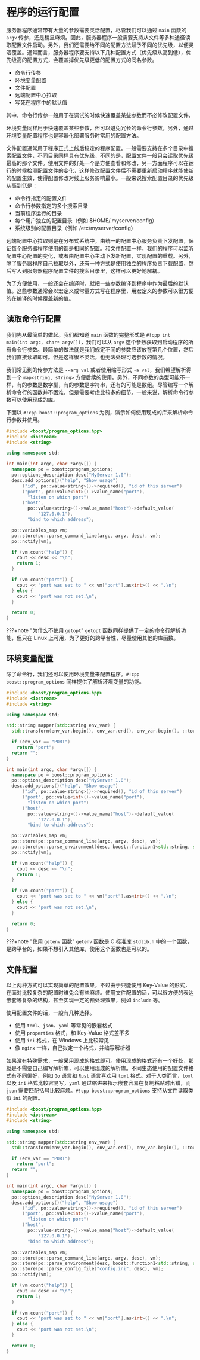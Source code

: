 # 程序的运行配置

服务器程序通常带有大量的参数需要灵活配置，尽管我们可以通过 `main` 函数的 `argv` 传参，还是稍显麻烦。因此，服务器程序一般需要支持从文件等多种途径读取配置文件启动。另外，我们还需要给不同的配置方法赋予不同的优先级，以便灵活覆盖。通常而言，服务器程序要支持以下几种配置方式（优先级从高到低），优先级高的配置方式，会覆盖掉优先级更低的配置方式的同名参数。

- 命令行传参
- 环境变量配置
- 文件配置
- 远端配置中心拉取
- 写死在程序中的默认值

其中，命令行传参一般用于在调试的时候快速覆盖某些参数而不必修改配置文件。

环境变量同样用于快速覆盖某些参数，但可以避免冗长的命令行参数，另外，通过环境变量配置程序也是容器化部署服务时常用的配置方法。

文件配置通常用于程序正式上线后稳定的程序配置。一般需要支持在多个目录中搜索配置文件，不同目录同样具有优先级，不同的是，配置文件一般只会读取优先级最高的那个文件。使用文件的好处一个是方便查看和修改，另一方面程序可以在运行的时候检测配置文件的变化，这样修改配置文件后不需要重新启动程序就能使新的配置生效，使得配置修改对线上服务影响最小。一般来说搜索配置目录的优先级从高到低是：

- 命令行指定的配置文件
- 命令行参数指定的多个搜索目录
- 当前程序运行的目录
- 每个用户独立的配置目录（例如 $HOME/.myserver/config）
- 系统级别的配置目录（例如 /etc/myserver/config）

远端配置中心拉取则是在分布式系统中，由统一的配置中心服务负责下发配置，保证每个服务器程序使用的都是相同的配置。和文件配置一样，我们的程序可以监听配置中心配置的变化，或者由配置中心主动下发新配置，实现配置的重载。另外，除了服务器程序自己拉取以外，还有一种方式是使用独立的程序负责下载配置，然后写入到服务器程序配置文件的搜索目录里，这样可以更好地解耦。

为了方便使用，一般还会在编译时，就把一些参数编译到程序中作为最后的默认值。这些参数通常会以宏定义或常量方式写在程序里，用宏定义的参数可以很方便的在编译的时候覆盖新的值。

## 读取命令行配置

我们先从最简单的做起。我们都知道 `main` 函数的完整形式是 `#!cpp int main(int argc, char* argv[])`，我们可以从 `argv` 这个参数获取到启动程序的所有命令行参数。最简单的做法就是我们规定不同的参数应该放在第几个位置，然后我们直接读取即可。但是这样很不灵活，也无法处理可选参数的情况。

我们常见到的传参方法是 `--arg val` 或者使用缩写形式 `-a val`，我们希望解析得到一个 `map<string, string>` 方便后续的使用。另外，不同参数的类型可能不一样，有的参数是数字型，有的参数是字符串，还有的可能是数组。尽管编写一个解析命令行的函数并不困难，但是需要考虑比较多的细节。一般来说，解析命令行参数可以使用现成的库。

下面以 `#!cpp boost::program_options` 为例，演示如何使用现成的库来解析命令行参数并使用。

```cpp
#include <boost/program_options.hpp>
#include <iostream>
#include <string>

using namespace std;

int main(int argc, char *argv[]) {
  namespace po = boost::program_options;
  po::options_description desc("MyServer 1.0");
  desc.add_options()("help", "Show usage")
      ("id", po::value<string>()->required(), "id of this server")
      ("port", po::value<int>()->value_name("port"),
        "listen on which port")
      ("host",
        po::value<string>()->value_name("host")->default_value(
            "127.0.0.1"),
        "bind to which address");

  po::variables_map vm;
  po::store(po::parse_command_line(argc, argv, desc), vm);
  po::notify(vm);

  if (vm.count("help")) {
    cout << desc << "\n";
    return 1;
  }

  if (vm.count("port")) {
    cout << "port was set to " << vm["port"].as<int>() << ".\n";
  } else {
    cout << "port was not set.\n";
  }

  return 0;
}
```

???+note "为什么不使用 `getopt`"
    `getopt` 函数同样提供了一定的命令行解析功能，但只在 Linux 上可用，为了更好的跨平台性，尽量使用其他的库函数。

## 环境变量配置

除了命令行，我们还可以使用环境变量来配置程序。`#!cpp boost::program_options` 同样提供了解析环境变量的功能。

```cpp hl_lines="7-13 29"
#include <boost/program_options.hpp>
#include <iostream>
#include <string>

using namespace std;

std::string mapper(std::string env_var) {
  std::transform(env_var.begin(), env_var.end(), env_var.begin(), ::toupper);

  if (env_var == "PORT")
    return "port";
  return "";
}

int main(int argc, char *argv[]) {
  namespace po = boost::program_options;
  po::options_description desc("MyServer 1.0");
  desc.add_options()("help", "Show usage")
      ("id", po::value<string>()->required(), "id of this server")
      ("port", po::value<int>()->value_name("port"),
        "listen on which port")
      ("host",
        po::value<string>()->value_name("host")->default_value(
            "127.0.0.1"),
        "bind to which address");

  po::variables_map vm;
  po::store(po::parse_command_line(argc, argv, desc), vm);
  po::store(po::parse_environment(desc, boost::function1<std::string, std::string>(mapper)), vm);
  po::notify(vm);

  if (vm.count("help")) {
    cout << desc << "\n";
    return 1;
  }

  if (vm.count("port")) {
    cout << "port was set to " << vm["port"].as<int>() << ".\n";
  } else {
    cout << "port was not set.\n";
  }

  return 0;
}
```

???+note "使用 `getenv` 函数"
    `getenv` 函数是 C 标准库 `stdlib.h` 中的一个函数，是跨平台的，如果不想引入其他库，使用这个函数也是可以的。

## 文件配置

以上两种方式可以实现简单的配置效果，不过由于只能使用 Key-Value 的形式，在面对比较复杂的配置时难免会有些麻烦。使用文件配置的话，可以很方便的表达嵌套等复杂的结构，甚至实现一定的预处理效果，例如 `include` 等。

使用配置文件的话，一般有几种选择。

- 使用 `toml`、`json`、`yaml` 等常见的嵌套格式
- 使用 `properties` 格式，和 Key-Value 格式差不多
- 使用 `ini` 格式，在 Windows 上比较常见
- 像 `nginx` 一样，自己拟定一个格式，并编写解析器

如果没有特殊需求，一般采用现成的格式即可。使用现成的格式还有一个好处，那就是不需要自己编写解析库，可以使用现成的解析库。不同生态使用的配置文件格式有不同偏好，例如 `Go` 语言和 `Rust` 语言喜欢用 `toml` 格式。对于人类而言，`toml` 以及 `ini` 格式比较容易写，`yaml` 通过缩进来指示嵌套容易在复制粘贴时出错，而 `json` 需要匹配括号比较麻烦。`#!cpp boost::program_options` 支持从文件读取类似 `ini` 的配置。

```cpp hl_lines="30"
#include <boost/program_options.hpp>
#include <iostream>
#include <string>

using namespace std;

std::string mapper(std::string env_var) {
  std::transform(env_var.begin(), env_var.end(), env_var.begin(), ::toupper);

  if (env_var == "PORT")
    return "port";
  return "";
}

int main(int argc, char *argv[]) {
  namespace po = boost::program_options;
  po::options_description desc("MyServer 1.0");
  desc.add_options()("help", "Show usage")
      ("id", po::value<string>()->required(), "id of this server")
      ("port", po::value<int>()->value_name("port"),
        "listen on which port")
      ("host",
        po::value<string>()->value_name("host")->default_value(
            "127.0.0.1"),
        "bind to which address");

  po::variables_map vm;
  po::store(po::parse_command_line(argc, argv, desc), vm);
  po::store(po::parse_environment(desc, boost::function1<std::string, std::string>(mapper)), vm);
  po::store(po::parse_config_file("config.ini", desc), vm);
  po::notify(vm);

  if (vm.count("help")) {
    cout << desc << "\n";
    return 1;
  }

  if (vm.count("port")) {
    cout << "port was set to " << vm["port"].as<int>() << ".\n";
  } else {
    cout << "port was not set.\n";
  }

  return 0;
}
```